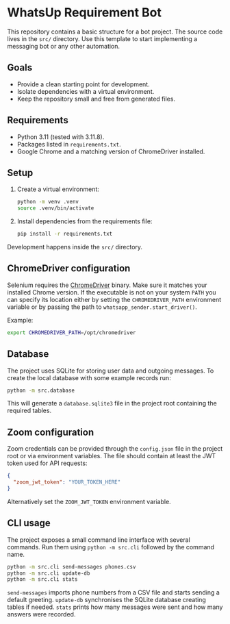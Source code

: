 # WhatsUp Requirement Bot

This repository contains a basic structure for a bot project. The source code lives
in the `src/` directory. Use this template to start implementing a messaging
bot or any other automation.

## Goals
- Provide a clean starting point for development.
- Isolate dependencies with a virtual environment.
- Keep the repository small and free from generated files.

## Requirements
- Python 3.11 (tested with 3.11.8).
- Packages listed in `requirements.txt`.
- Google Chrome and a matching version of ChromeDriver installed.

## Setup
1. Create a virtual environment:
   ```bash
   python -m venv .venv
   source .venv/bin/activate
   ```
2. Install dependencies from the requirements file:
   ```bash
   pip install -r requirements.txt
   ```

Development happens inside the `src/` directory.

## ChromeDriver configuration
Selenium requires the [ChromeDriver](https://chromedriver.chromium.org/) binary.
Make sure it matches your installed Chrome version. If the executable is not
on your system `PATH` you can specify its location either by setting the
`CHROMEDRIVER_PATH` environment variable or by passing the path to
`whatsapp_sender.start_driver()`.

Example:

```bash
export CHROMEDRIVER_PATH=/opt/chromedriver
```

## Database
The project uses SQLite for storing user data and outgoing messages. To create
the local database with some example records run:

```bash
python -m src.database
```

This will generate a `database.sqlite3` file in the project root containing the
required tables.

## Zoom configuration
Zoom credentials can be provided through the `config.json` file in the project
root or via environment variables. The file should contain at least the JWT
token used for API requests:

```json
{
  "zoom_jwt_token": "YOUR_TOKEN_HERE"
}
```

Alternatively set the `ZOOM_JWT_TOKEN` environment variable.

## CLI usage
The project exposes a small command line interface with several commands. Run
them using `python -m src.cli` followed by the command name.

```bash
python -m src.cli send-messages phones.csv
python -m src.cli update-db
python -m src.cli stats
```

`send-messages` imports phone numbers from a CSV file and starts sending a
default greeting. `update-db` synchronises the SQLite database creating tables if
needed. `stats` prints how many messages were sent and how many answers were
recorded.
